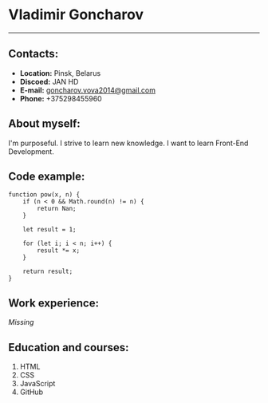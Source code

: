 # Vladimir Goncharov
---
## Contacts:
* **Location:** Pinsk, Belarus
* **Discoed:** JAN HD
* **E-mail:** goncharov.vova2014@gmail.com
* **Phone:** +375298455960
## About myself:
I'm purposeful. I strive to learn new knowledge.
I want to learn Front-End Development.
## Code example:
```
function pow(x, n) {
    if (n < 0 && Math.round(n) != n) {
        return Nan;
    }

    let result = 1;

    for (let i; i < n; i++) {
        result *= x;
    }

    return result;
}
```
## Work experience:
*Missing*
## Education and courses:
1. HTML
2. CSS
3. JavaScript
4. GitHub
